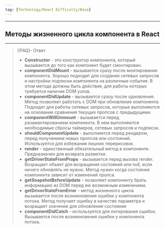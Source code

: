 ```yaml
---
tag: [Technology/React Difficulty/Base]
---
```

----
## Методы жизненного цикла компонента в React
----
> [!FAQ]- Ответ
> - **Constructor** - это конструктор компонента, который вызывается до того как компонент будет смонтирован. 
> - **сomponentDidMount** - вызывается сразу после монтирования компонента. Хорошо подходит для создания сетевых запросов и настройки подписки компонента на различные события. В этом методе должны быть действия, для работы которых требуется наличие DOM узлов.
> - **сomponentDidUpdate** - вызывается сразу после одновления. Метод позволяет работать с DOM при обновление компонента. Подходит для работы сетевых запросов, которые выполняются на основание сравнения текущих пропсов с предыдущими.
> - **сomponentWillUnmount** - вызывается перед разамантированием компонента. В нем выполняются необходимые сбросы таймеров, сетевых запросов и подписок. 
> - **shouldComponentUpdate** -  выполняется перед рендером, перед получением новых пропсов или состояний. Используется для избежания лишних перерисовок. 
> - **render** - единственный обязательный метод в компоненте. Предназначен для возврата разметки.
> - **getDriverStateFromProps** - вызывается перед вызова render. Возращает объект для возращения состояний или null, если ничего обновлять не нужно. Метод нужен когда состояние компонента зависит от изменений пропса. 
> - **getSnapshotBeforeUpdate** - позволяет компоненту брать информацию из DOM перед ею возможным изменением. 
> -  **getDriverStateFromError** - метод жизненного цикла вызывается после возникновения ошибки у компонента потока. Метод получает ошибку в качестве параметра и возращает значение для обновления состояния 
> - **сomponentDidCatch** - используется для логирования ошибок. Вызывается после возникновения ошибки у компонента потока.